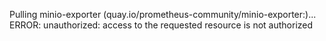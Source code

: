 Pulling minio-exporter (quay.io/prometheus-community/minio-exporter:)...
ERROR: unauthorized: access to the requested resource is not authorized

